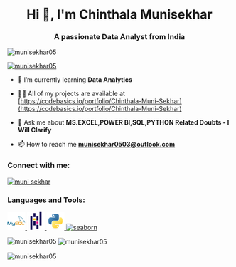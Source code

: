 <h1 align="center">Hi 👋, I'm Chinthala Munisekhar</h1>
<h3 align="center">A passionate Data Analyst from India</h3>

<p align="left"> <img src="https://komarev.com/ghpvc/?username=munisekhar05&label=Profile%20views&color=0e75b6&style=flat" alt="munisekhar05" /> </p>

<p align="left"> <a href="https://github.com/ryo-ma/github-profile-trophy"><img src="https://github-profile-trophy.vercel.app/?username=munisekhar05" alt="munisekhar05" /></a> </p>

- 🌱 I’m currently learning **Data Analytics**

- 👨‍💻 All of my projects are available at [https://codebasics.io/portfolio/Chinthala-Muni-Sekhar](https://codebasics.io/portfolio/Chinthala-Muni-Sekhar)

- 💬 Ask me about **MS.EXCEL,POWER BI,SQL,PYTHON Related Doubts - I Will Clarify**

- 📫 How to reach me **munisekhar0503@outlook.com**

<h3 align="left">Connect with me:</h3>
<p align="left">
<a href="https://linkedin.com/in/muni sekhar" target="blank"><img align="center" src="https://raw.githubusercontent.com/rahuldkjain/github-profile-readme-generator/master/src/images/icons/Social/linked-in-alt.svg" alt="muni sekhar" height="30" width="40" /></a>
</p>

<h3 align="left">Languages and Tools:</h3>
<p align="left"> <a href="https://www.mysql.com/" target="_blank" rel="noreferrer"> <img src="https://raw.githubusercontent.com/devicons/devicon/master/icons/mysql/mysql-original-wordmark.svg" alt="mysql" width="40" height="40"/> </a> <a href="https://pandas.pydata.org/" target="_blank" rel="noreferrer"> <img src="https://raw.githubusercontent.com/devicons/devicon/2ae2a900d2f041da66e950e4d48052658d850630/icons/pandas/pandas-original.svg" alt="pandas" width="40" height="40"/> </a> <a href="https://www.python.org" target="_blank" rel="noreferrer"> <img src="https://raw.githubusercontent.com/devicons/devicon/master/icons/python/python-original.svg" alt="python" width="40" height="40"/> </a> <a href="https://seaborn.pydata.org/" target="_blank" rel="noreferrer"> <img src="https://seaborn.pydata.org/_images/logo-mark-lightbg.svg" alt="seaborn" width="40" height="40"/> </a> </p>

<p><img align="left" src="https://github-readme-stats.vercel.app/api/top-langs?username=munisekhar05&show_icons=true&locale=en&layout=compact" alt="munisekhar05" /></p>

<p>&nbsp;<img align="center" src="https://github-readme-stats.vercel.app/api?username=munisekhar05&show_icons=true&locale=en" alt="munisekhar05" /></p>

<p><img align="center" src="https://github-readme-streak-stats.herokuapp.com/?user=munisekhar05&" alt="munisekhar05" /></p>
